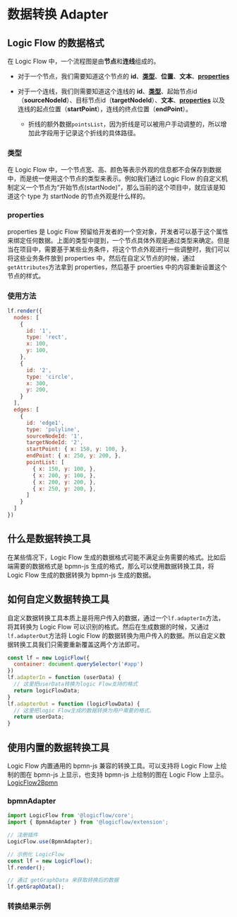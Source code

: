 # 数据转换 Adapter

## Logic Flow 的数据格式

在 Logic Flow 中，一个流程图是由**节点**和**连线**组成的。

- 对于一个节点，我们需要知道这个节点的 **id**、[**类型**](./adapter.html#类型)、**位置**、**文本**、[**properties**](./adapter.html#properties)
- 对于一个连线，我们则需要知道这个连线的 **id**、[**类型**](./adapter.html#类型)、起始节点id（**sourceNodeId**）、目标节点id（**targetNodeId**）、**文本**、[**properties**](./adapter.html#properties) 以及连线的起点位置（**startPoint**），连线的终点位置（**endPoint**）。
  
  - 折线的额外数据`pointsList`，因为折线是可以被用户手动调整的，所以增加此字段用于记录这个折线的具体路径。

### 类型

在 Logic Flow 中，一个节点宽、高、颜色等表示外观的信息都不会保存到数据中，而是统一使用这个节点的类型来表示。例如我们通过 Logic Flow 的自定义机制定义一个节点为“开始节点(startNode)”，那么当前的这个项目中，就应该是知道这个 type 为 startNode 的节点外观是什么样的。

### properties

properties 是 Logic Flow 预留给开发者的一个空对象，开发者可以基于这个属性来绑定任何数据。上面的类型中提到，一个节点具体外观是通过类型来确定。但是当在项目中，需要基于某些业务条件，将这个节点外观进行一些调整时，我们可以将这些业务条件放到 properties 中，然后在自定义节点的时候，通过`getAttributes`方法拿到 properties，然后基于 proerties 中的内容重新设置这个节点的样式。

### 使用方法

```js
lf.render({
  nodes: [
    {
      id: '1',
      type: 'rect',
      x: 100,
      y: 100,
    },
    {
      id: '2',
      type: 'circle',
      x: 300,
      y: 200,
    }
  ],
  edges: [
    {
      id: 'edge1',
      type: 'polyline',
      sourceNodeId: '1',
      targetNodeId: '2',
      startPoint: { x: 150, y: 100, },
      endPoint: { x: 250, y: 200, },
      pointList: [
        { x: 150, y: 100, },
        { x: 200, y: 100, },
        { x: 200, y: 200, },
        { x: 250, y: 200, },
      ]
    }
  ]
})
```

## 什么是数据转换工具

在某些情况下，Logic Flow 生成的数据格式可能不满足业务需要的格式。比如后端需要的数据格式是 bpmn-js 生成的格式，那么可以使用数据转换工具，将 Logic Flow 生成的数据转换为 bpmn-js 生成的数据。

## 如何自定义数据转换工具

自定义数据转换工具本质上是将用户传入的数据，通过一个`lf.adapterIn`方法，将其转换为 Logic Flow 可以识别的格式。然后在生成数据的时候，又通过`lf.adapterOut`方法将 Logic Flow 的数据转换为用户传入的数据。所以自定义数据转换工具我们只需要重新覆盖这两个方法即可。

```js
const lf = new LogicFlow({
  container: document.querySelector('#app')
})
lf.adapterIn = function (userData) {
  // 这里把userData转换为logic Flow支持的格式
  return logicFlowData;
}
lf.adapterOut = function (logicFlowData) {
  // 这里把logic Flow生成的数据转换为用户需要的格式。
  return userData;
}
```

## 使用内置的数据转换工具

Logic Flow 内置通用的 bpmn-js 兼容的转换工具。可以支持将 Logic Flow 上绘制的图在 bpmn-js 上显示，也支持 bpmn-js 上绘制的图在 Logic Flow 上显示。[LogicFlow2Bpmn](/bpmn/index.html)

### bpmnAdapter

```ts
import LogicFlow from '@logicflow/core';
import { BpmnAdapter } from '@logicflow/extension';

// 注册插件
LogicFlow.use(BpmnAdapter);

// 示例化 LogicFlow
const lf = new LogicFlow();
lf.render();

// 通过 getGraphData 来获取转换后的数据
lf.getGraphData();
```

### 转换结果示例

<example :height="400"></example>
